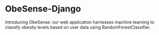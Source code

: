 # ObeSense-Django
Introducing ObeSense: our web application harnesses machine learning to classify obesity levels based on user data using RandomForestClassifier.

